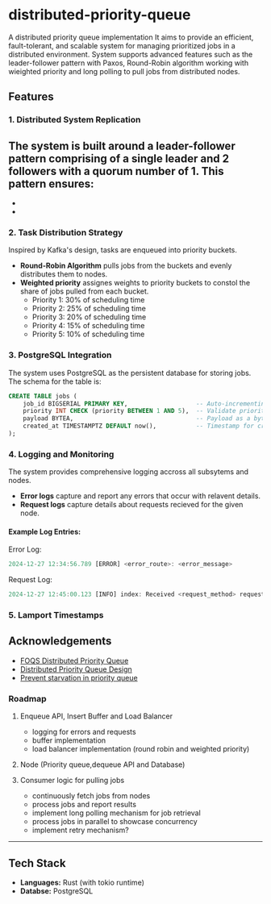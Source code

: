 # distributed-priority-queue

A distributed priority queue implementation It aims to provide an efficient, fault-tolerant, and scalable system for managing prioritized jobs in a distributed environment. System supports advanced features such as the leader-follower pattern with Paxos, Round-Robin algorithm working with wieighted priority and long polling to pull jobs from distributed nodes.


## Features
### 1. Distributed System Replication
The system is built around a leader-follower pattern comprising of a single leader and 2 followers with a quorum number of 1.
This pattern ensures:
-
-
-


### 2. Task Distribution Strategy

Inspired by Kafka's design, tasks are enqueued into priority buckets. 
* **Round-Robin Algorithm** pulls jobs from the buckets and evenly distributes them to nodes.
* **Weighted priority** assignes weights to priority buckets to constol the share of jobs pulled from each bucket.
    - Priority 1: 30% of scheduling time
    - Priority 2: 25% of scheduling time
    - Priority 3: 20% of scheduling time
    - Priority 4: 15% of scheduling time
    - Priority 5: 10% of scheduling time

### 3. PostgreSQL Integration
The system uses PostgreSQL as the persistent database for storing jobs.
The schema for the table is:
```sql
CREATE TABLE jobs (
    job_id BIGSERIAL PRIMARY KEY,                   -- Auto-incrementing job_id (PRIMARY KEY automatically creates an index)
    priority INT CHECK (priority BETWEEN 1 AND 5),  -- Validate priority (1-5)
    payload BYTEA,                                  -- Payload as a byte array 
    created_at TIMESTAMPTZ DEFAULT now(),           -- Timestamp for creation
);
```

### 4. Logging and Monitoring
The system provides comprehensive logging accross all subsytems and nodes.
* **Error logs** capture and report any errors that occur with relavent details.
* **Request logs** capture details about requests recieved for the given node.

#### Example Log Entries:
Error Log:
```rust
2024-12-27 12:34:56.789 [ERROR] <error_route>: <error_message>
```
Request Log:
```rust
2024-12-27 12:45:00.123 [INFO] index: Received <request_method> request for <request_uri> from IP: <client_IP>
```

### 5. Lamport Timestamps
## Acknowledgements

 - [FOQS Distributed Priority Queue](https://engineering.fb.com/2021/02/22/production-engineering/foqs-scaling-a-distributed-priority-queue/)
 - [Distributed Priority Queue Design](https://www.youtube.com/watch?v=PFsjVT-XwmA) 
 - [Prevent starvation in priority queue](https://stackoverflow.com/questions/6393135/how-to-prevent-low-priority-messages-on-an-activemq-prioritized-queue-from-being)


### Roadmap

1. Enqueue API, Insert Buffer and Load Balancer
    - logging for errors and requests
    - buffer implementation
    - load balancer implementation (round robin and weighted priority)

2. Node (Priority queue,dequeue API and Database)
    

3. Consumer logic for pulling jobs
    - continuously fetch jobs from nodes
    - process jobs and report results
    - implement long polling mechanism for job retrieval
    - process jobs in parallel to showcase concurrency
    - implement retry mechanism?

---
## Tech Stack

* **Languages:** Rust (with tokio runtime)
* **Databse:** PostgreSQL


